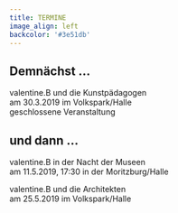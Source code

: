 ```yaml
---
title: TERMINE
image_align: left
backcolor: '#3e51db'
---
```


## **Demnächst …**

valentine.B und die Kunstpädagogen<br>am 30.3.2019 im Volkspark/Halle<br>geschlossene Veranstaltung

## **und dann …**

valentine.B in der Nacht der Museen<br>am 11.5.2019, 17:30 in der Moritzburg/Halle<br>

valentine.B und die Architekten<br>am 25.5.2019 im Volkspark/Halle<br>
